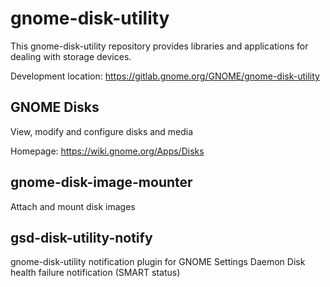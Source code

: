 # gnome-disk-utility

This gnome-disk-utility repository provides libraries and applications for
dealing with storage devices.

Development location: https://gitlab.gnome.org/GNOME/gnome-disk-utility

## GNOME Disks

View, modify and configure disks and media

Homepage: https://wiki.gnome.org/Apps/Disks

## gnome-disk-image-mounter

Attach and mount disk images

## gsd-disk-utility-notify

gnome-disk-utility notification plugin for GNOME Settings Daemon
Disk health failure notification (SMART status)

